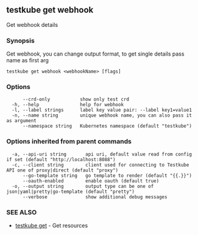 ## testkube get webhook

Get webhook details

### Synopsis

Get webhook, you can change output format, to get single details pass name as first arg

```
testkube get webhook <webhookName> [flags]
```

### Options

```
      --crd-only           show only test crd
  -h, --help               help for webhook
  -l, --label strings      label key value pair: --label key1=value1
  -n, --name string        unique webhook name, you can also pass it as argument
      --namespace string   Kubernetes namespace (default "testkube")
```

### Options inherited from parent commands

```
  -a, --api-uri string       api uri, default value read from config if set (default "http://localhost:8088")
  -c, --client string        client used for connecting to Testkube API one of proxy|direct (default "proxy")
      --go-template string   go template to render (default "{{.}}")
      --oauth-enabled        enable oauth (default true)
  -o, --output string        output type can be one of json|yaml|pretty|go-template (default "pretty")
      --verbose              show additional debug messages
```

### SEE ALSO

* [testkube get](testkube_get.md)	 - Get resources


